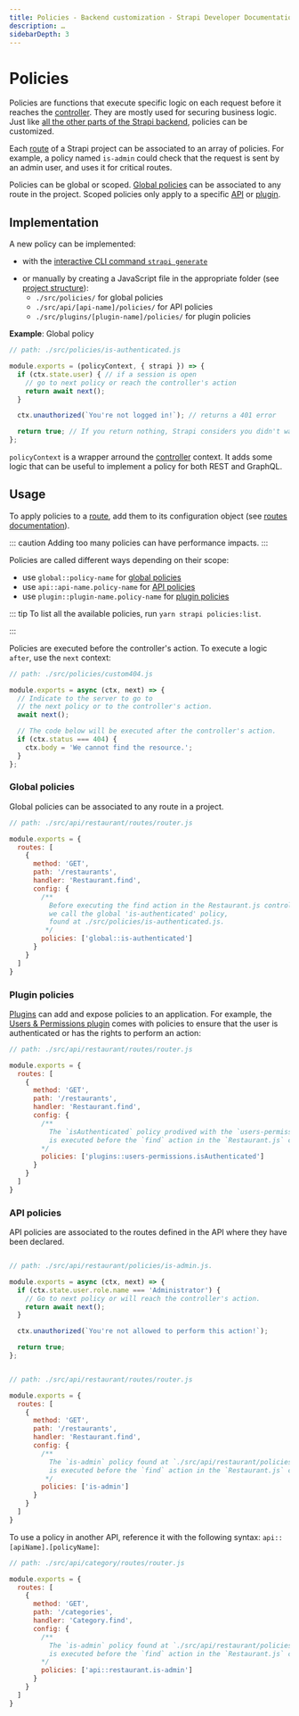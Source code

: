 ```yaml
---
title: Policies - Backend customization - Strapi Developer Documentation
description: …
sidebarDepth: 3
---
```


<!-- TODO: update SEO -->

# Policies

Policies are functions that execute specific logic on each request before it reaches the [controller](/developer-docs/latest/development/backend-customization/controllers.md). They are mostly used for securing business logic. Just like [all the other parts of the Strapi backend](/developer-docs/latest/development/backend-customization.md), policies can be customized.
<!-- TODO: remove this comment — the link above will work only when merged with PR #446 -->

Each [route](/developer-docs/latest/development/backend-customization/routes.md) of a Strapi project can be associated to an array of policies. For example, a policy named `is-admin` could check that the request is sent by an admin user, and uses it for critical routes.
<!-- TODO: remove this comment — the link above will work only when merged with PR #450 -->

Policies can be global or scoped. [Global policies](#global-policies) can be associated to any route in the project. Scoped policies only apply to a specific [API](#api-policies) or [plugin](#plugin-policies).

## Implementation

A new policy can be implemented:

- with the [interactive CLI command `strapi generate`]() 
<!-- TODO: update CLI documentation with the new interactive `strapi generate` -->
- or manually by creating a JavaScript file in the appropriate folder (see [project structure](/developer-docs/latest/setup-deployment-guides/file-structure.md)):
  - `./src/policies/` for global policies
  - `./src/api/[api-name]/policies/` for API policies
  - `./src/plugins/[plugin-name]/policies/` for plugin policies

**Example**: Global policy

```js
// path: ./src/policies/is-authenticated.js

module.exports = (policyContext, { strapi }) => {
  if (ctx.state.user) { // if a session is open
    // go to next policy or reach the controller's action
    return await next();
  }

  ctx.unauthorized(`You're not logged in!`); // returns a 401 error

  return true; // If you return nothing, Strapi considers you didn't want to block the request and will let it pass
};
```

`policyContext` is a wrapper arround the [controller](/developer-docs/latest/development/backend-customization/controllers.md) context. It adds some logic that can be useful to implement a policy for both REST and GraphQL.

## Usage

To apply policies to a [route](), add them to its configuration object (see [routes documentation](/developer-docs/latest/development/backend-customization/routes#policies.md)).
<!-- TODO: remove this comment — the link above will work only when merged with PR #450 -->

::: caution
Adding too many policies can have performance impacts.
:::

Policies are called different ways depending on their scope:

- use `global::policy-name` for [global policies](#global-policies)
- use `api::api-name.policy-name` for [API policies](#API-policies)
- use `plugin::plugin-name.policy-name` for [plugin policies](#plugin-policies)

::: tip
To list all the available policies, run `yarn strapi policies:list`.
<!-- TODO: add this to CLI reference -->
:::

Policies are executed before the controller's action. To execute a logic `after`, use the `next` context:

```js
// path: ./src/policies/custom404.js

module.exports = async (ctx, next) => {
  // Indicate to the server to go to
  // the next policy or to the controller's action.
  await next();

  // The code below will be executed after the controller's action.
  if (ctx.status === 404) {
    ctx.body = 'We cannot find the resource.';
  }
};
```

### Global policies

Global policies can be associated to any route in a project.

```js
// path: ./src/api/restaurant/routes/router.js

module.exports = {
  routes: [
    {
      method: 'GET',
      path: '/restaurants',
      handler: 'Restaurant.find',
      config: {
        /**
          Before executing the find action in the Restaurant.js controller,
          we call the global 'is-authenticated' policy,
          found at ./src/policies/is-authenticated.js.
         */
        policies: ['global::is-authenticated']
      }
    }
  ]
}
```

### Plugin policies

[Plugins](/developer-docs/latest/plugins/plugins-intro.md) can add and expose policies to an application. For example, the [Users & Permissions plugin](/user-docs/latest/plugins/strapi-plugins.html#users-permissions-plugin) comes with policies to ensure that the user is authenticated or has the rights to perform an action:

```js
// path: ./src/api/restaurant/routes/router.js

module.exports = {
  routes: [
    {
      method: 'GET',
      path: '/restaurants',
      handler: 'Restaurant.find',
      config: {
        /**
          The `isAuthenticated` policy prodived with the `users-permissions` plugin 
          is executed before the `find` action in the `Restaurant.js` controller.
        */
        policies: ['plugins::users-permissions.isAuthenticated']
      }
    }
  ]
}
```

### API policies

API policies are associated to the routes defined in the API where they have been declared.

```js

// path: ./src/api/restaurant/policies/is-admin.js.

module.exports = async (ctx, next) => {
  if (ctx.state.user.role.name === 'Administrator') {
    // Go to next policy or will reach the controller's action.
    return await next();
  }

  ctx.unauthorized(`You're not allowed to perform this action!`);

  return true;
};


// path: ./src/api/restaurant/routes/router.js

module.exports = {
  routes: [
    {
      method: 'GET',
      path: '/restaurants',
      handler: 'Restaurant.find',
      config: {
        /**
          The `is-admin` policy found at `./src/api/restaurant/policies/is-admin.js`
          is executed before the `find` action in the `Restaurant.js` controller.
         */
        policies: ['is-admin']
      }
    }
  ]
}

```

To use a policy in another API, reference it with the following syntax: `api::[apiName].[policyName]`:

```js
// path: ./src/api/category/routes/router.js

module.exports = {
  routes: [
    {
      method: 'GET',
      path: '/categories',
      handler: 'Category.find',
      config: {
        /**
          The `is-admin` policy found at `./src/api/restaurant/policies/is-admin.js`
          is executed before the `find` action in the `Restaurant.js` controller.
        */
        policies: ['api::restaurant.is-admin']
      }
    }
  ]
}
```
